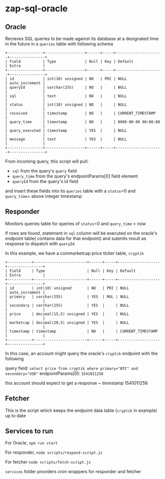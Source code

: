 # zap-sql-oracle

## Oracle

Recieves SQL queries to be made against its database at a designated time in the future in a `queries` table with following schema
```
+----------------+------------------+------+-----+---------------------+----------------+
| Field          | Type             | Null | Key | Default             | Extra          |
+----------------+------------------+------+-----+---------------------+----------------+
| id             | int(10) unsigned | NO   | PRI | NULL                | auto_increment |
| queryId        | varchar(255)     | NO   |     | NULL                |                |
| sql            | text             | NO   |     | NULL                |                |
| status         | int(10) unsigned | NO   |     | NULL                |                |
| received       | timestamp        | NO   |     | CURRENT_TIMESTAMP   |                |
| query_time     | timestamp        | NO   |     | 0000-00-00 00:00:00 |                |
| query_executed | timestamp        | YES  |     | NULL                |                |
| message        | text             | YES  |     | NULL                |                |
+----------------+------------------+------+-----+---------------------+----------------+
```
From incoming query, this script will pull:
- `sql` from the query's `query` field
- `query_time` from the query's endpointParams[0] field element
- `queryId` from the query's id field
    
and insert these fields into its `queries` table with a `status`=0 and `query_time`= above integer timestamp

## Responder

Monitors queries table for queries of `status`=0 and `query_time` < now

If rows are found, statement in `sql` column will be executed on the oracle's endpoint table( contains data for that endpoint)
and submits result as response to dispatch with `queryId`

In this example, we have a coinmarketcap price ticker table, `cryptik`
````
+-----------+------------------------+------+-----+-------------------+----------------+
| Field     | Type                   | Null | Key | Default           | Extra          |
+-----------+------------------------+------+-----+-------------------+----------------+
| id        | int(10) unsigned       | NO   | PRI | NULL              | auto_increment |
| primary   | varchar(255)           | YES  | MUL | NULL              |                |
| secondary | varchar(255)           | YES  |     | NULL              |                |
| price     | decimal(15,5) unsigned | YES  |     | NULL              |                |
| marketcap | decimal(20,5) unsigned | YES  |     | NULL              |                |
| timestamp | timestamp              | NO   |     | CURRENT_TIMESTAMP |                |
+-----------+------------------------+------+-----+-------------------+----------------+
````
In this case, an account might query the oracle's `cryptik` endpoint with the following

query field: `select price from cryptik where primary="BTC" and secondary="USD"`
endpointParams[0]: `1541011258`

this account should expect to get a response ~ timestamp 1541011258

## Fetcher
This is the script which keeps the endpoint data table (`cryptik` in example) up to date

## Services to run

For Oracle, `npm run start`

For responder, `node scripts/respond-script.js`

For fetcher `node scripts/fetch-script.js`

`services` folder providers cron wrappers for responder and fetcher

